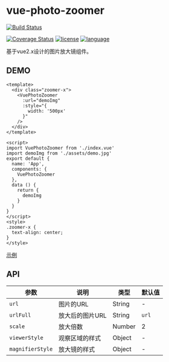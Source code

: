# vue-photo-zoomer

[![Build Status](https://www.travis-ci.org/YuChenLi923/vue-photo-zoomer.svg)](https://www.travis-ci.org/YuChenLi923/vue-photo-zoomer)

[![Coverage Status](https://coveralls.io/repos/github/YuChenLi923/vue-photo-zoomer/badge.svg)](https://coveralls.io/github/YuChenLi923/vue-photo-zoomer) 
[![license](https://img.shields.io/badge/license-MIT-brightgreen.svg)](https://mit-license.org/) 
[![language](https://img.shields.io/badge/language-Vue2-brightgreen.svg)](https://www.npmjs.com/package/v-viewer)

基于vue2.x设计的图片放大镜组件。


## DEMO

```vue
<template>
  <div class="zoomer-x">
    <VuePhotoZoomer
      :url="demoImg"
      :style="{
        width: '500px'
      }"
    />
  </div>
</template>

<script>
import VuePhotoZoomer from './index.vue'
import demoImg from './assets/demo.jpg'
export default {
  name: 'App',
  components: {
    VuePhotoZoomer
  },
  data () {
    return {
      demoImg
    }
  }
}
</script>
<style>
.zoomer-x {
  text-align: center;
}
</style>

```
[示例](https://yuchenli923.github.io/vue-photo-zoomer/demo/index.html)

## API


参数 | 说明 | 类型 | 默认值
--- | --- | --- | ---
 `url` | 图片的URL | String | -
 `urlFull` | 放大后的图片URL  | String | `url`
 `scale` | 放大倍数 | Number | 2
 `viewerStyle` | 观察区域的样式 | Object | -
 `magnifierStyle` | 放大镜的样式 | Object | -